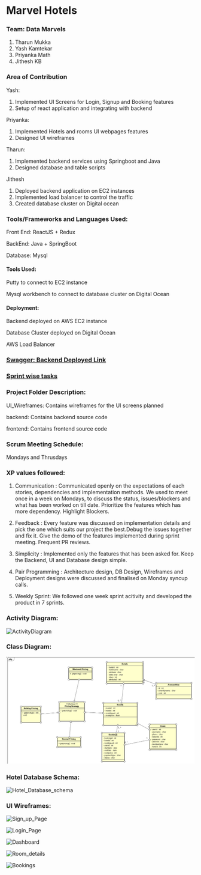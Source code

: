 # Marvel Hotels

### Team: Data Marvels

1. Tharun Mukka
2. Yash Kamtekar
3. Priyanka Math
4. Jithesh KB

### Area of Contribution

Yash: 
1) Implemented UI Screens for Login, Signup and Booking features
2) Setup of react application and integrating with backend

Priyanka: 
1) Implemented Hotels and rooms UI webpages features
2) Designed UI wireframes

Tharun:

1) Implemented backend services using Springboot and Java
2) Designed database and table scripts
 

Jithesh
1) Deployed backend application on EC2 instances
2) Implemented load balancer to control the traffic 
3) Created database cluster on Digital ocean




### Tools/Frameworks and Languages Used:

Front End: ReactJS + Redux

BackEnd: Java + SpringBoot

Database: Mysql

#### Tools Used: 

Putty to connect to EC2 instance

Mysql workbench to connect to database cluster on Digital Ocean

#### Deployment:
Backend deployed on AWS EC2 instance

Database Cluster deployed on Digital Ocean

AWS Load Balancer

### [Swagger: Backend Deployed Link](http://ec2-34-235-151-159.compute-1.amazonaws.com:8081/swagger-ui/index.html)

### [Sprint wise tasks](https://docs.google.com/spreadsheets/d/1maXOmK5Y-3pWCJE2n4qdf0sdybZ7vg5R/edit?usp=sharing&ouid=102172335852872318515&rtpof=true&sd=true)

### Project Folder Description:
UI_Wireframes: Contains wireframes for the UI screens planned

backend: Contains backend source code

frontend: Contains frontend source code

### Scrum Meeting Schedule:
Mondays and Thrusdays

### XP values followed: 
1. Communication : Communicated openly on the expectations of each stories, dependencies and implementation methods. We used to meet once in a week on  Mondays, to discuss the status, issues/blockers and what has been worked on till date. Prioritize the features which has more dependency. Highlight Blockers. 

2. Feedback : Every feature was discussed on implementation details and pick the one which suits our project the best.Debug the issues together and fix it. Give the demo of the features implemented during sprint meeting. Frequent PR reviews.

3. Simplicity : Implemented only the features that has been asked for. Keep the Backend, UI and Database design simple.  

4. Pair Programming : Architecture design, DB Design, Wireframes and Deployment designs were discussed and finalised on Monday syncup calls.

5. Weekly Sprint: We followed one week sprint acitivity and developed the product in 7 sprints. 

### Activity Diagram:

![ActivityDiagram](https://user-images.githubusercontent.com/21059586/167760465-d9ce17b6-96d7-4946-ab38-4cbfabc1524a.jpeg)

### Class Diagram:
![ClassDiagram](https://github.com/gopinathsjsu/team-project-data-marvels/blob/main/classdiagram.PNG)

### Hotel Database Schema:

![Hotel_Database_schema](https://user-images.githubusercontent.com/21059586/167760800-b3c22148-ff02-43fc-8edc-52035ba9a6bc.jpg)

### UI Wireframes:

![Sign_up_Page](https://user-images.githubusercontent.com/21059586/167761767-74c89247-4281-481b-bf74-b1e6134c997d.PNG)

![Login_Page](https://user-images.githubusercontent.com/21059586/167761789-29fb8b95-fe53-4e42-8a69-f7c9a4726177.PNG)

![Dashboard](https://user-images.githubusercontent.com/21059586/167761825-9475f098-88fd-4fc8-b1c8-c238d638a1fb.PNG)

![Room_details](https://user-images.githubusercontent.com/21059586/167761892-d1f74fa0-aaae-4fbb-8e50-529db46d42c0.PNG)

![Bookings](https://user-images.githubusercontent.com/21059586/167761942-e34d9fd4-962f-4d81-aa9f-b1af814ce55f.PNG)

